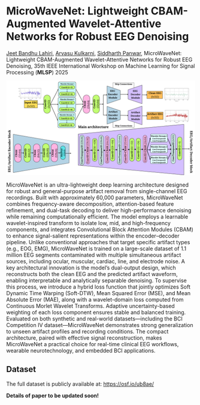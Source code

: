 # MicroWaveNet: Lightweight CBAM-Augmented Wavelet-Attentive Networks for Robust EEG Denoising


[Jeet Bandhu Lahiri](https://www.jeetblahiri.com/me), [Arvasu Kulkarni](https://github.com/arvasu-kulkarni), [Siddharth Panwar](https://faculty.iitmandi.ac.in/~siddharthpanwar/), MicroWaveNet: Lightweight CBAM-Augmented Wavelet-Attentive Networks for Robust EEG Denoising, 35th IEEE International Workshop on Machine Learning for Signal Processing (**MLSP**) 2025

![MicroWaveNet Architecture](figure/architecture.png)

MicroWaveNet is an ultra-lightweight deep learning architecture designed for robust and general-purpose artifact removal from single-channel EEG recordings. Built with approximately 60,000 parameters, MicroWaveNet combines frequency-aware decomposition, attention-based feature refinement, and dual-task decoding to deliver high-performance denoising while remaining computationally efficient. The model employs a learnable wavelet-inspired transform to isolate low, mid, and high-frequency components, and integrates Convolutional Block Attention Modules (CBAM) to enhance signal-salient representations within the encoder–decoder pipeline. Unlike conventional approaches that target specific artifact types (e.g., EOG, EMG), MicroWaveNet is trained on a large-scale dataset of 1.1 million EEG segments contaminated with multiple simultaneous artifact sources, including ocular, muscular, cardiac, line, and electrode noise. A key architectural innovation is the model’s dual-output design, which reconstructs both the clean EEG and the predicted artifact waveform, enabling interpretable and analytically separable denoising. To supervise this process, we introduce a hybrid loss function that jointly optimizes Soft Dynamic Time Warping (Soft-DTW), Mean Squared Error (MSE), and Mean Absolute Error (MAE), along with a wavelet-domain loss computed from Continuous Morlet Wavelet Transforms. Adaptive uncertainty-based weighting of each loss component ensures stable and balanced training. Evaluated on both synthetic and real-world datasets—including the BCI Competition IV dataset—MicroWaveNet demonstrates strong generalization to unseen artifact profiles and recording conditions. The compact architecture, paired with effective signal reconstruction, makes MicroWaveNet a practical choice for real-time clinical EEG workflows, wearable neurotechnology, and embedded BCI applications.

## Dataset
The full dataset is publicly available at: https://osf.io/ub8ae/

**Details of paper to be updated soon!**
